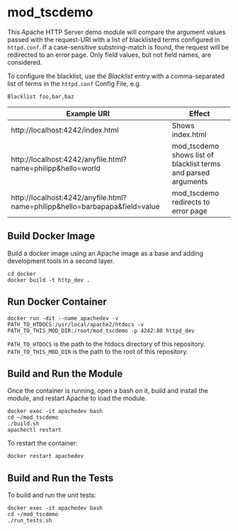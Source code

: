 # mod_tscdemo

This Apache HTTP Server demo module will compare the argument values passed with the request-URI with a list of blacklisted terms configured in `httpd.conf`. If a case-sensitive substring-match is found, the request will be redirected to an error page. Only field values, but not field names, are considered.

To configure the blacklist, use the *Blacklist* entry with a comma-separated list of terms in the `httpd.conf` Config File, e.g.

    Blacklist foo,bar,baz

| Example URI | Effect |
| --- | --- |
| http://localhost:4242/index.html | Shows index.html |
| http://localhost:4242/anyfile.html?name=philipp&hello=world | mod_tscdemo shows list of blacklist terms and parsed arguments  |
| http://localhost:4242/anyfile.html?name=philipp&hello=barbapapa&field=value | mod_tscdemo redirects to error page |

## Build Docker Image

Build a docker image using an Apache image as a base and adding development tools in a second layer.

    cd docker
    docker build -t http_dev .

## Run Docker Container

    docker run -dit --name apachedev -v PATH_TO_HTDOCS:/usr/local/apache2/htdocs -v PATH_TO_THIS_MOD_DIR:/root/mod_tscdemo -p 4242:80 httpd_dev

`PATH_TO_HTDOCS` is the path to the htdocs directory of this repository. `PATH_TO_THIS_MOD_DIR` is the path to the root of this repository.

## Build and Run the Module

Once the container is running, open a bash on it, build and install the module, and restart Apache to load the module.

    docker exec -it apachedev bash
    cd ~/mod_tscdemo
    ./build.sh
    apachectl restart

To restart the container:

    docker restart apachedev

## Build and Run the Tests

To build and run the unit tests:

    docker exec -it apachedev bash
    cd ~/mod_tscdemo
    ./run_tests.sh

